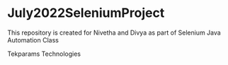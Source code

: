 # July2022SeleniumProject
This repository is created for Nivetha and Divya as part of Selenium Java Automation Class

Tekparams Technologies
